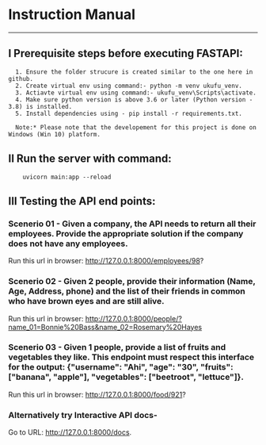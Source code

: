 # Instruction Manual
---------------------------


##  I Prerequisite steps before executing FASTAPI:
      1. Ensure the folder strucure is created similar to the one here in github.
      2. Create virtual env using command:- python -m venv ukufu_venv.      
      3. Actiavte virtual env using command:- ukufu_venv\Scripts\activate.      
      4. Make sure python version is above 3.6 or later (Python version - 3.8) is installed.
      5. Install dependencies using - pip install -r requirements.txt.
      
      Note:* Please note that the developement for this project is done on Windows (Win 10) platform.

## II Run the server with command:
        uvicorn main:app --reload

## III Testing the API end points:

### Scenerio 01 - Given a company, the API needs to return all their employees. Provide the appropriate solution if the company does not have any employees.

Run this url in browser: http://127.0.0.1:8000/employees/98?

### Scenerio 02 - Given 2 people, provide their information (Name, Age, Address, phone) and the list of their friends in common who have brown eyes and are still alive.

Run this url in browser: http://127.0.0.1:8000/people/?name_01=Bonnie%20Bass&name_02=Rosemary%20Hayes

### Scenerio 03 - Given 1 people, provide a list of fruits and vegetables they like. This endpoint must respect this interface for the output: {"username": "Ahi", "age": "30", "fruits": ["banana", "apple"], "vegetables": ["beetroot", "lettuce"]}.

Run this url in browser: http://127.0.0.1:8000/food/921?

### Alternatively try Interactive API docs- 
Go to URL: http://127.0.0.1:8000/docs.
